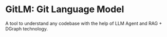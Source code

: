 # GitLM: Git Language Model

A tool to understand any codebase with the help of LLM Agent and RAG + DGraph technology.